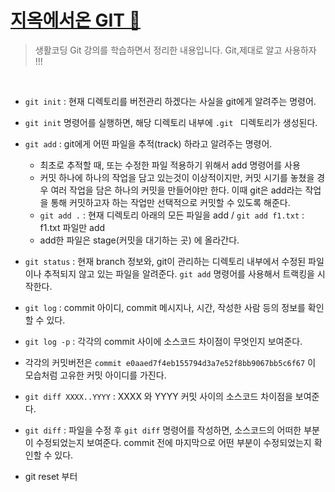 # [지옥에서온 GIT 🤔](https://www.youtube.com/watch?v=fCY1t3QSEhw&list=PLuHgQVnccGMA8iwZwrGyNXCGy2LAAsTXk&index=6)

> 생활코딩 Git 강의를 학습하면서 정리한 내용입니다. Git,제대로 알고 사용하자 !!!

<br>

- `git init`  : 현재 디렉토리를 버전관리 하겠다는 사실을 git에게 알려주는 명령어. 

- `git init` 명령어를 실행하면, 해당 디렉토리 내부에 `.git ` 디렉토리가 생성된다.

- `git add`  : git에게 어떤 파일을 추적(track) 하라고 알려주는 명령어.
  - 최초로 추적할 때, 또는 수정한 파일 적용하기 위해서 add 명령어를 사용
  - 커밋 하나에 하나의 작업을 담고 있는것이 이상적이지만, 커밋 시기를 놓쳤을 경우 여러 작업을 담은 하나의 커밋을 만들어야만 한다.  이때 git은 add라는 작업을 통해 커밋하고자 하는 작업만 선택적으로 커밋할 수 있도록 해준다.  
  - `git add .` : 현재 디렉토리 아래의 모든 파일을 add / `git add f1.txt` : f1.txt 파일만 add
  - add한 파일은 stage(커밋을 대기하는 곳) 에 올라간다. 
- `git status` : 현재 branch 정보와, git이 관리하는 디렉토리 내부에서 수정된 파일이나 추적되지 않고 있는 파일을 알려준다. `git add` 명령어를 사용해서 트랙킹을 시작한다. 
- `git log` : commit 아이디, commit 메시지나, 시간, 작성한 사람 등의 정보를 확인할 수 있다. 

- `git log -p` : 각각의 commit 사이에 소스코드 차이점이 무엇인지 보여준다. 
- 각각의 커밋버전은  `commit e0aaed7f4eb155794d3a7e52f8bb9067bb5c6f67`  이 모습처럼 고유한 커밋 아이디를 가진다. 
- `git diff XXXX..YYYY` : XXXX 와 YYYY 커밋 사이의 소스코드 차이점을 보여준다. 
- `git diff` : 파일을 수정 후 `git diff` 명령어를 작성하면, 소스코드의 어떠한 부분이 수정되었는지 보여준다. commit 전에 마지막으로 어떤 부분이 수정되었는지 확인할 수 있다. 



- git reset 부터 



